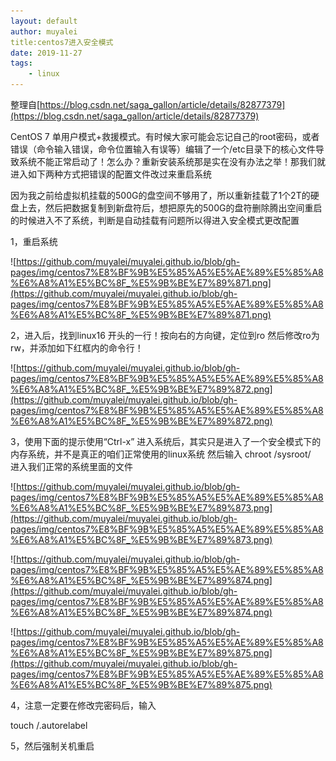 ```yaml
---
layout: default
author: muyalei
title:centos7进入安全模式
date: 2019-11-27
tags:
    - linux
---
```



整理自[https://blog.csdn.net/saga_gallon/article/details/82877379](https://blog.csdn.net/saga_gallon/article/details/82877379)


CentOS 7 单用户模式+救援模式。有时候大家可能会忘记自己的root密码，或者错误（命令输入错误，命令位置输入有误等）编辑了一个/etc目录下的核心文件导致系统不能正常启动了！怎么办？重新安装系统那是实在没有办法之举！那我们就进入如下两种方式把错误的配置文件改过来重启系统

因为我之前给虚拟机挂载的500G的盘空间不够用了，所以重新挂载了1个2T的硬盘上去，然后把数据复制到新盘符后，想把原先的500G的盘符删除腾出空间重启的时候进入不了系统，判断是自动挂载有问题所以得进入安全模式更改配置

1，重启系统

![https://github.com/muyalei/muyalei.github.io/blob/gh-pages/img/centos7%E8%BF%9B%E5%85%A5%E5%AE%89%E5%85%A8%E6%A8%A1%E5%BC%8F_%E5%9B%BE%E7%89%871.png](https://github.com/muyalei/muyalei.github.io/blob/gh-pages/img/centos7%E8%BF%9B%E5%85%A5%E5%AE%89%E5%85%A8%E6%A8%A1%E5%BC%8F_%E5%9B%BE%E7%89%871.png)

2，进入后，找到linux16 开头的一行！按向右的方向键，定位到ro 然后修改ro为rw，并添加如下红框内的命令行！

![https://github.com/muyalei/muyalei.github.io/blob/gh-pages/img/centos7%E8%BF%9B%E5%85%A5%E5%AE%89%E5%85%A8%E6%A8%A1%E5%BC%8F_%E5%9B%BE%E7%89%872.png](https://github.com/muyalei/muyalei.github.io/blob/gh-pages/img/centos7%E8%BF%9B%E5%85%A5%E5%AE%89%E5%85%A8%E6%A8%A1%E5%BC%8F_%E5%9B%BE%E7%89%872.png)

3，使用下面的提示使用“Ctrl-x”
进入系统后，其实只是进入了一个安全模式下的内存系统，并不是真正的咱们正常使用的linux系统
然后输入 chroot /sysroot/   进入我们正常的系统里面的文件

![https://github.com/muyalei/muyalei.github.io/blob/gh-pages/img/centos7%E8%BF%9B%E5%85%A5%E5%AE%89%E5%85%A8%E6%A8%A1%E5%BC%8F_%E5%9B%BE%E7%89%873.png](https://github.com/muyalei/muyalei.github.io/blob/gh-pages/img/centos7%E8%BF%9B%E5%85%A5%E5%AE%89%E5%85%A8%E6%A8%A1%E5%BC%8F_%E5%9B%BE%E7%89%873.png)

![https://github.com/muyalei/muyalei.github.io/blob/gh-pages/img/centos7%E8%BF%9B%E5%85%A5%E5%AE%89%E5%85%A8%E6%A8%A1%E5%BC%8F_%E5%9B%BE%E7%89%874.png](https://github.com/muyalei/muyalei.github.io/blob/gh-pages/img/centos7%E8%BF%9B%E5%85%A5%E5%AE%89%E5%85%A8%E6%A8%A1%E5%BC%8F_%E5%9B%BE%E7%89%874.png)

![https://github.com/muyalei/muyalei.github.io/blob/gh-pages/img/centos7%E8%BF%9B%E5%85%A5%E5%AE%89%E5%85%A8%E6%A8%A1%E5%BC%8F_%E5%9B%BE%E7%89%875.png](https://github.com/muyalei/muyalei.github.io/blob/gh-pages/img/centos7%E8%BF%9B%E5%85%A5%E5%AE%89%E5%85%A8%E6%A8%A1%E5%BC%8F_%E5%9B%BE%E7%89%875.png)

4，注意一定要在修改完密码后，输入

touch /.autorelabel 

5，然后强制关机重启
